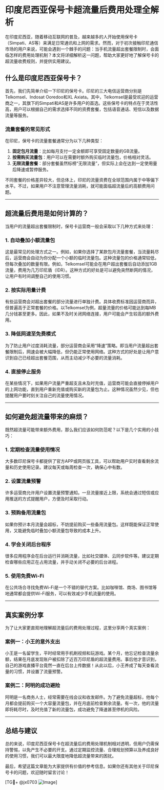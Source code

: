 # 印度尼西亚保号卡超流量后费用处理全解析

在印度尼西亚，随着移动互联网的普及，越来越多的人开始使用保号卡（Simpati、AS等）来满足日常通讯和上网的需求。然而，对于初次接触印尼通信市场的用户来说，可能会遇到一个棘手的问题：当手机流量超出套餐限制时，会面临怎样的费用处理机制？本文将详细解析这一问题，帮助大家更好地了解保号卡的超流量收费规则，并提供实用建议。

## 什么是印度尼西亚保号卡？

首先，我们先简单介绍一下印尼的保号卡。印尼的三大电信运营商分别是Telkomsel、Indosat Ooredoo和XL Axiata。其中，Telkomsel是最受欢迎的运营商之一，其旗下的Simpati和AS是许多用户的首选。这些保号卡的特点在于灵活性高，用户可以根据自己的需求选择不同的资费套餐，包括语音通话、短信以及数据流量等服务。

### 流量套餐的常见形式

在印尼，保号卡的流量套餐通常分为以下几种类型：

1. **固定包月流量**：比如每月支付一定金额即可享受固定数量的GB流量。
2. **按需购买流量包**：用户可以在需要时额外购买临时流量包，价格相对灵活。
3. **无限流量套餐**：部分套餐虽然标榜“无限流量”，但实际上会在达到一定使用量后降速或暂停服务。

不同套餐的价格差异较大，但总体上，印尼的流量资费在全球范围内属于中等偏下水平。不过，如果用户不注意管理流量消耗，就可能面临超流量后的高额费用问题。

---

## 超流量后费用是如何计算的？

当用户的流量超出套餐限制时，保号卡运营商一般会采取以下几种方式来处理：

### 1. 自动叠加小额流量包

这是最常见的处理方式之一。例如，如果你选择了某款包月流量套餐，当流量耗尽后，运营商会自动为你分配一个小额的临时流量包。这种流量包的价格通常较低，但每次叠加的数量有限。例如，Telkomsel可能会在用户超出套餐后自动添加1GB流量，费用为几万印尼盾（IDR）。这种方式的好处是可以避免突然断网的情况，让用户有时间调整自己的使用习惯。

### 2. 按实际用量计费

有些运营商会对超出套餐的部分流量进行单独计费。具体收费标准因运营商而异，但普遍高于正常套餐的价格。以Telkomsel为例，超量流量的价格可能达到每MB几分钱甚至更多。因此，如果不及时关闭网络连接，用户可能会产生较高的额外费用。

### 3. 降低网速至免费模式

为了防止用户过度消耗流量，部分运营商会采用“降速”策略。即当用户流量超出套餐限制后，网速会被大幅降低，但仍能正常使用网络。这种方式的好处是让用户意识到自己已经超出套餐范围，从而主动减少不必要的流量消耗。

### 4. 直接停止服务

在某些情况下，如果用户流量严重超支且未及时充值，运营商可能会直接停掉用户的上网功能，直到用户重新充值或购买新的流量包为止。这种情况虽然少见，但也提醒用户要时刻关注自己的流量使用情况。

---

## 如何避免超流量带来的麻烦？

既然超流量可能带来额外费用，那么我们应该如何防范呢？以下是几个实用的小技巧：

### 1. 定期检查流量使用情况

大多数印尼保号卡都提供了官方APP或网页版工具，可以帮助用户实时查看剩余流量和历史使用记录。建议每天或每周检查一次，确保心中有数。

### 2. 设置流量预警

许多运营商允许用户设置流量预警通知。一旦流量接近上限，系统会通过短信或应用推送的方式提醒用户，方便及时采取行动。

### 3. 预购备用流量包

如果你预计本月流量会超标，不妨提前购买一些备用流量包。这样既能保证正常使用，又能避免临时叠加小额流量包导致的成本上升。

### 4. 学会关闭后台程序

很多应用程序会在后台运行并消耗流量，比如社交媒体、云同步软件等。建议定期检查哪些应用正在占用流量，并手动关闭不必要的后台进程。

### 5. 使用免费Wi-Fi

在公共场合寻找免费Wi-Fi是一个不错的替代方案。比如咖啡馆、商场、图书馆等地通常都会提供Wi-Fi服务，可以有效减少手机流量的使用。

---

## 真实案例分享

为了让大家更直观地理解超流量后的费用处理过程，这里分享两个真实案例：

### 案例一：小王的意外支出

小王是一名留学生，平时经常用手机刷视频和玩游戏。某个月，他忘记检查流量余额，结果在月底发现账户被扣除了近百万印尼盾的超流量费用。事后他才意识到，自己的游戏直播平台竟然一直在后台上传数据！从此以后，小王养成了每天查看流量的习惯，并设置了流量预警。

### 案例二：阿明的成功避险

阿明是一名商务人士，经常需要在线会议和收发邮件。为了避免流量超标，他每个月都会提前购买一个大容量流量包，并在月底前检查剩余流量。有一次，他的流量即将耗尽时，及时充值了新的流量包，成功避免了降速甚至停机的风险。

---

## 总结与建议

总的来说，印度尼西亚保号卡在超流量后的费用处理机制相对透明，但用户仍需保持警惕，以免产生不必要的开支。通过定期监控流量、合理规划预算以及养成良好的使用习惯，我们可以最大限度地降低超流量带来的困扰。

最后，希望这篇文章能为大家提供有价值的参考信息。如果你还有其他关于印尼保号卡的问题，欢迎随时留言讨论！

[TG💪+ @jx0703 ![Image](https://github.com/user-attachments/assets/dbca1d08-cadb-493c-b0ec-ad6f7a83f270)]